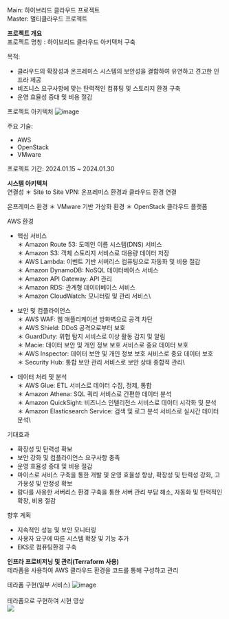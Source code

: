 Main: 하이브리드 클라우드 프로젝트\
Master: 멀티클라우드 프로젝트

**프로젝트 개요**\
프로젝트 명칭 : 하이브리드 클라우드 아키텍처 구축

목적: 
- 클라우드의 확장성과 온프레미스 시스템의 보안성을 결합하여 유연하고 견고한 인프라 제공
- 비즈니스 요구사항에 맞는 탄력적인 컴퓨팅 및 스토리지 환경 구축
- 운영 효율성 증대 및 비용 절감

프로젝트 아키텍처
![image](https://github.com/hyoungdong-choi/app-git/assets/154504078/a45afb02-9980-41a2-9cf3-36547f5b7109)

주요 기술:
- AWS
- OpenStack
- VMware

프로젝트 기간: 2024.01.15 ~ 2024.01.30

**시스템 아키텍처**\
연결성
＊ Site to Site VPN: 온프레미스 환경과 클라우드 환경 연결

온프레미스 환경
＊ VMware 기반 가상화 환경
＊ OpenStack 클라우드 플랫폼

AWS 환경
 - 핵심 서비스\
  ＊ Amazon Route 53: 도메인 이름 시스템(DNS) 서비스\
  ＊ Amazon S3: 객체 스토리지 서비스로 대용량 데이터 저장\
  ＊ AWS Lambda: 이벤트 기반 서버리스 컴퓨팅으로 자동화 및 비용 절감\
  ＊ Amazon DynamoDB: NoSQL 데이터베이스 서비스\
  ＊ Amazon API Gateway: API 관리\
  ＊ Amazon RDS: 관계형 데이터베이스 서비스\
  ＊ Amazon CloudWatch: 모니터링 및 관리 서비스\

 - 보안 및 컴플라이언스\
  ＊ AWS WAF: 웹 애플리케이션 방화벽으로 공격 차단\
  ＊ AWS Shield: DDoS 공격으로부터 보호\
  ＊ GuardDuty: 위협 탐지 서비스로 이상 활동 감지 및 알림\
  ＊ Macie: 데이터 보안 및 개인 정보 보호 서비스로 중요 데이터 보호\
  ＊ AWS Inspector: 데이터 보안 및 개인 정보 보호 서비스로 중요 데이터 보호\
  ＊ Security Hub: 통합 보안 관리 서비스로 보안 상태 종합적 관리\

 - 데이터 처리 및 분석\
  ＊ AWS Glue: ETL 서비스로 데이터 수집, 정제, 통합\
  ＊ Amazon Athena: SQL 쿼리 서비스로 간편한 데이터 분석\
  ＊ Amazon QuickSight: 비즈니스 인텔리전스 서비스로 데이터 시각화 및 분석\
  ＊ Amazon Elasticsearch Service: 검색 및 로그 분석 서비스로 실시간 데이터 분석\

기대효과
- 확장성 및 탄력성 확보
- 보안 강화 및 컴플라이언스 요구사항 충족
- 운영 효율성 증대 및 비용 절감
- 마이스로 서비스 구축을 통한 개발 및 운영 효율성 향상, 확장성 및 탄력성 강화, 고가용성 및 안정성 확보
- 람다를 사용한 서버리스 환경 구축을 통한 서버 관리 부담 해소, 자동화 및 탄력적인 확장, 비용 절감

향후 계획
- 지속적인 성능 및 보안 모니터링
- 사용자 요구에 따른 시스템 확장 및 기능 추가
- EKS로 컴퓨팅환경 구축

**인프라 프로비저닝 및 관리(Terraform 사용)**\
테라폼을 사용하여 AWS 클라우드 환경을 코드를 통해 구성하고 관리

테라폼 구현(일부 서비스)
![image](https://github.com/hyoungdong-choi/app-git/assets/154504078/1815ab5b-41b2-42fa-b4f4-b5bec2e3905b)
\
\
테라폼으로 구현하여 시현 영상\
<img src="https://github.com/hyoungdong-choi/app-git/assets/154504078/f8639809-2704-477d-819b-c052ae5c0f22">

